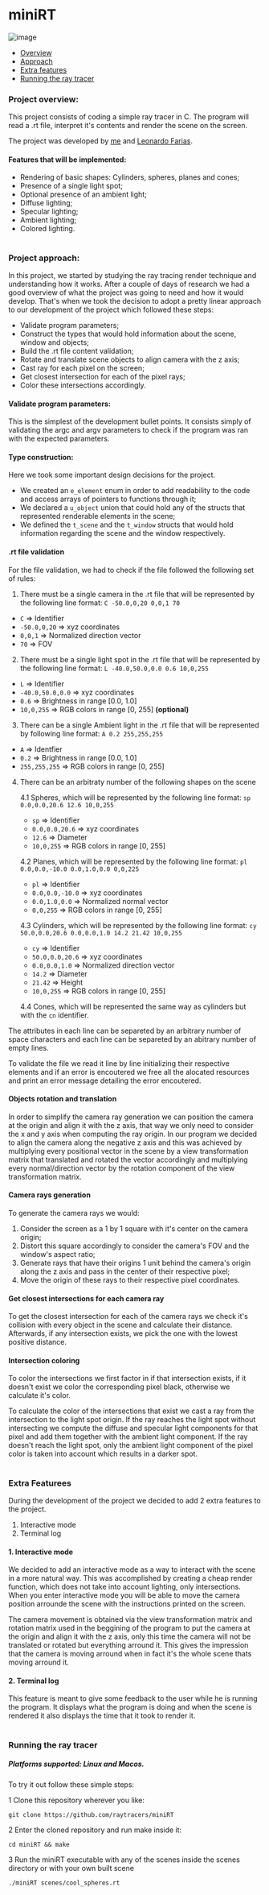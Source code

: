 # miniRT

![image](https://user-images.githubusercontent.com/69059969/232882789-5e322231-94a0-480f-8e48-296a695243fe.png)

* [Overview](https://github.com/gabrielclcardoso/minibash/edit/master/README.md#project-overview)
* [Approach](https://github.com/gabrielclcardoso/minibash/edit/master/README.md#project-approach)
* [Extra features](https://github.com/raytracers/miniRT/edit/103-create-readme/README.md#extra-featurees)
* [Running the ray tracer](https://github.com/raytracers/miniRT/edit/103-create-readme/README.md#running-the-ray-tracer)

### Project overview:
This project consists of coding a simple ray tracer in C. The program will read a .rt file, interpret it's contents and render the scene on the screen.

The project was developed by [me](https://www.linkedin.com/in/gabrielclcardoso/) and [Leonardo Farias](https://www.linkedin.com/in/leofariasrj25/).

#### Features that will be implemented:
* Rendering of basic shapes: Cylinders, spheres, planes and cones;
* Presence of a single light spot;
* Optional presence of an ambient light;
* Diffuse lighting;
* Specular lighting;
* Ambient lighting;
* Colored lighting.

#

### Project approach:
In this project, we started by studying the ray tracing render technique and understanding how it works. After a couple of days of research we had a good overview of what the project was going to need and how it would develop. That's when we took the decision to adopt a pretty linear approach to our development of the project which followed these steps:
* Validate program parameters;
* Construct the types that would hold information about the scene, window and objects;
* Build the .rt file content validation;
* Rotate and translate scene objects to align camera with the z axis;
* Cast ray for each pixel on the screen;
* Get closest intersection for each of the pixel rays;
* Color these intersections accordingly.

#### Validate program parameters:
This is the simplest of the development bullet points. It consists simply of validating the argc and argv parameters to check if the program was ran with the expected parameters.

#### Type construction:
Here we took some important design decisions for the project.
- We created an `e_element` enum in order to add readability to the code and access arrays of pointers to functions through it;
- We declared a `u_object` union that could hold any of the structs that represented renderable elements in the scene;
- We defined the `t_scene` and the `t_window` structs that would hold information regarding the scene and the window respectively.

#### .rt file validation

For the file validation, we had to check if the file followed the following set of rules:
1. There must be a single camera in the .rt file that will be represented by the following line format: `C -50.0,0,20 0,0,1 70`
* `C` => Identifier
* `-50.0,0,20` => xyz coordinates
* `0,0,1` => Normalized direction vector
* `70` => FOV
2. There must be a single light spot in the .rt file that will be represented by the following line format: `L -40.0,50.0,0.0 0.6 10,0,255`
* `L` => Identifier
* `-40.0,50.0,0.0` => xyz coordinates
* `0.6` => Brightness in range \[0.0, 1.0\]
* `10,0,255` => RGB colors in range \[0, 255\] **(optional)**
3. There can be a single Ambient light in the .rt file that will be represented by following line format: `A 0.2 255,255,255`
* `A` => Identfier
* `0.2` => Brightness in range \[0.0, 1.0\]
* `255,255,255` => RGB colors in range \[0, 255\]
4. There can be an arbitraty number of the following shapes on the scene
  
    4.1 Spheres, which will be represented by the following line format: `sp 0.0,0.0,20.6 12.6 10,0,255`
    * `sp` => Identifier
    * `0.0,0.0,20.6` => xyz coordinates
    * `12.6` => Diameter
    * `10,0,255` => RGB colors in range \[0, 255\]
    
    4.2 Planes, which will be represented by the following line format: `pl 0.0,0.0,-10.0 0.0,1.0,0.0 0,0,225`
    * `pl` => Identifier
    * `0.0,0.0,-10.0` => xyz coordinates
    * `0.0,1.0,0.0` => Normalized normal vector
    * `0,0,255` => RGB colors in range \[0, 255\]

    4.3 Cylinders, which will be represented by the following line format: `cy 50.0,0.0,20.6 0.0,0.0,1.0 14.2 21.42 10,0,255`
    * `cy` => Identifier
    * `50.0,0.0,20.6` => xyz coordinates
    * `0.0,0.0,1.0` => Normalized direction vector
    * `14.2` => Diameter
    * `21.42` => Height
    * `10,0,255` => RGB colors in range \[0, 255\]
    
    4.4 Cones, which will be represented the same way as cylinders but with the `cn` identifier.

The attributes in each line can be separeted by an arbitrary number of space characters and each line can be separeted by an abitrary number of empty lines.

To validate the file we read it line by line initializing their respective elements and if an error is encoutered we free all the alocated resources and print an error message detailing the error encoutered.

#### Objects rotation and translation
In order to simplify the camera ray generation we can position the camera at the origin and align it with the z axis, that way we only need to consider the x and y axis when computing the ray origin. In our program we decided to align the camera along the negative z axis and this was achieved by multiplying every positional vector in the scene by a view transformation matrix that translated and rotated the vector accordingly and multiplying every normal/direction vector by the rotation component of the view transformation matrix.

#### Camera rays generation
To generate the camera rays we would:

1. Consider the screen as a 1 by 1 square with it's center on the camera origin;
2. Distort this square accordingly to consider the camera's FOV and the window's aspect ratio;
3. Generate rays that have their origins 1 unit behind the camera's origin along the z axis and pass in the center of their respective pixel;
4. Move the origin of these rays to their respective pixel coordinates.

#### Get closest intersections for each camera ray
To get the closest intersection for each of the camera rays we check it's collision with every object in the scene and calculate their distance.  Afterwards, if any intersection exists, we pick the one with the lowest positive distance.

#### Intersection coloring
To color the intersections we first factor in if that intersection exists, if it doesn't exist we color the corresponding pixel black, otherwise we calculate it's color.

To calculate the color of the intersections that exist we cast a ray from the intersection to the light spot origin. If the ray reaches the light spot without intersecting we compute the diffuse and specular light components for that pixel and add them together with the ambient light component. If the ray doesn't reach the light spot, only the ambient light component of the pixel color is taken into account which results in a darker spot.

#

### Extra Featurees
During the development of the project we decided to add 2 extra features to the project.
1. Interactive mode
2. Terminal log
#### 1. Interactive mode
We decided to add an interactive mode as a way to interact with the scene in a more natural way. This was accomplished by creating a cheap render function,
which does not take into account lighting, only intersections. When you enter interactive mode you will be able to move the camera position arrounde the scene with the instructions printed on the screen.

The camera movement is obtained via the view transformation matrix and rotation matrix used in the beggining of the program to put the camera at the origin and align it with the z axis, only this time the camera will not be translated or rotated but everything arround it. This gives the impression that the camera is moving arround when in fact it's the whole scene thats moving arround it.
#### 2. Terminal log
This feature is meant to give some feedback to the user while he is running the program. It displays what the program is doing and when the scene is rendered it also displays the time that it took to render it.

#

### Running the ray tracer
##### Platforms supported: Linux and Macos.
To try it out follow these simple steps:

1 Clone this repository wherever you like:

```
git clone https://github.com/raytracers/miniRT
```
2 Enter the cloned repository and run make inside it:
```
cd miniRT && make
```
3 Run the miniRT executable with any of the scenes inside the scenes directory or with your own built scene
```
./miniRT scenes/cool_spheres.rt
```
